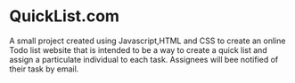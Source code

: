 # QuickList.com
A small project created using Javascript,HTML and CSS to create an online Todo list website that is intended to be a way to create a quick list and assign a particulate individual to each task. Assignees will bee notified of their task by email. 
